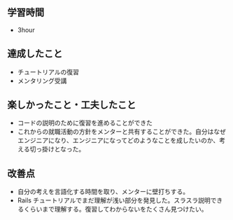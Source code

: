 ## 学習時間
- 3hour
## 達成したこと
- チュートリアルの復習
- メンタリング受講
## 楽しかったこと・工夫したこと
- コードの説明のために復習を進めることができた
- これからの就職活動の方針をメンターと共有することができた。自分はなぜエンジニアになり、エンジニアになってどのようなことを成したいのか、考える切っ掛けとなった。
## 改善点
- 自分の考えを言語化する時間を取り、メンターに壁打ちする。
- Rails チュートリアルでまだ理解が浅い部分を発見した。スラスラ説明できるくらいまで理解する。復習してわからないをたくさん見つけたい。
